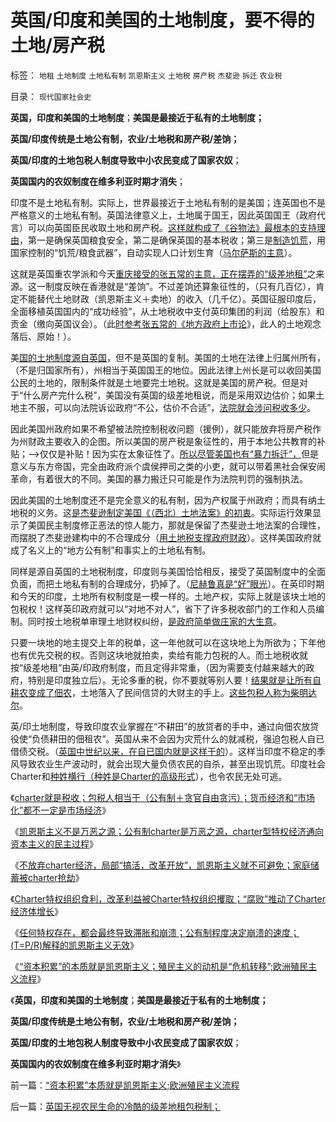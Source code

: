 # 英国/印度和美国的土地制度，要不得的土地/房产税

标签： `地租` `土地制度` `土地私有制` `凯恩斯主义` `土地税` `房产税` `杰斐逊` `拆迁` `农业税` 

目录： `现代国家社会史`

**英国，印度和美国的土地制度**；**美国是最接近于私有的土地制度；**

**英国/印度传统是土地公有制，农业/土地税和房产税/差饷；**

**英国/印度的土地包税人制度导致中小农民变成了国家农奴**；

**英国国内的农奴制度在维多利亚时期才消失**；

印度不是土地私有制。实际上，世界最接近于土地私有制的是美国；连英国也不是严格意义的土地私有制。英国法律意义上，土地属于国王，因此英国国王（政府代言）可以向英国臣民收取土地和房产税。[这样就构成了《谷物法》最根本的支持理由](../../../2011/12/14/《谷物法》阻止工业革命的堰塞湖，英国殖民的温州模式.md)，第一是确保英国粮食安全，第二是确保英国的基本税收；第三是[制造饥荒](../../../2011/12/23/旧社会的成因，英国和民国和俄国的饥荒.md)，用国家控制的“饥荒/粮食武器”，自动实现人口计划生育（[马尔萨斯的主意](../../../2012/1/11/金融垄断贵族对股民的中世纪式的蔑视和马尔萨斯.md)）。

这就是英国重农学派和今天[重庆接受的张五常的主意，正在摆弄的“级差地租”](../../../2011/3/10/圈地运动和耕地红线.md)之来源。这一制度反映在香港就是“差饷”。不过差饷还算象征性的，（只有几百亿），肯定不能替代土地财政（凯恩斯主义＋卖地）的收入（几千亿）。英国征服印度后，全面移植英国国内的“成功经验”，从土地税收中支付英印集团的利润（给股东）和贡金（缴向英国议会）。（此[时参考张五常的《地方政府上市论](../../../2008/1/12/张五常教授极端无知的错误：把县政府打包上市.md)》，此人的土地观念落后、原始！）。

美[国的土地制度源自英国](../../../2011/5/10/美国房产税不是财产税.md)，但不是英国的复制。美国的土地在法律上归属州所有，（不是归国家所有），州相当于英国国王的地位。因此法律上州长是可以收回美国公民的土地的，限制条件就是土地要完土地税。这就是美国的房产税。但是对于“什么房产完什么税”，美国没有英国的级差地租说，而是采用双边估价；如果土地主不服，可以向法院诉讼政府“不公，估价不合适”，[法院就会涉问税收多少](http://hi.baidu.com/darthchn/blog/item/5d69703c59ef96c89f3d62f5.html)。

因此美国州政府如果不希望被法院控制税收问题（援例），就只能放弃将房产税作为州财政主要收入的企图。所以美国的房产税是象征性的，用于本地公共教育的补贴；——>仅仅是补贴！因为实在太象征性了。[所以尽管美国也有“暴力拆迁”，](../../../2011/7/19/民主最大的敌人不是专制，而是民粹.md)但是意义与东方帝国，完全由政府派个虞侯押司之类的小吏，就可以带着黑社会保安闹革命，有着很大的不同。美国的暴力搬迁只可能是作为法院判罚的强制执法。

因此美国的土地制度还不是完全意义的私有制，因为产权属于州政府；而具有纳土地税的义务。这[是杰斐逊制定美国《（西北）土地法案》的初衷](../../../2011/4/20/ComosFederal重温费城立宪会议.md)。实际运行效果显示了美国民主制度修正恶法的惊人能力，那就是保留了杰斐逊土地法案的合理性，而摆脱了杰斐逊建构中的不合理成分（[用土地税支撑政府财政](../../../2010/10/8/房产税利好房价；低房价主义，高房价信仰和高税收主义.md)）。这样美国政府就成了名义上的“地方公有制”和事实上的土地私有制。

同样是源自英国的土地税制度，印度则与美国恰恰相反，接受了英国制度中的全面负面，而把土地私有制的合理成分，扔掉了。（[尼赫鲁真是“好”眼光](../../../2012/1/14/中国改革谨防改到印度失败的道路上.md)）。在英印时期和今天的印度，土地所有权制度是一模一样的。土地产权，实际上就是该块土地的包税权！这样英印政府就可以“对地不对人”，省下了许多税收部门的工作和人员编制。同时按土地税单审理土地财权纠纷，[是政府简单做庄家的大生意](../../../2011/11/28/土地私有化改革的必要性和国企的关系.md)。

只要一块地的地主提交上年的税单，这一年他就可以在这块地上为所欲为；下年他也有优先交税的权。否则这块地就拍卖，卖给有能力包税的人。而土地税收就按“级差地租”由英/印政府制度，而且定得非常重，（因为需要支付越来越大的政府，特别是印度独立后）。无论多重的税，你不要就等别人要！[结果就是让所有自耕农变成了佃农](../../../2011/11/23/皇朝兴衰中的土地兼并和贵族土豪.md)，土地落入了民间信贷的大财主的手上。[这些包税人称为柴明达尔](../../../2012/1/14/charter型特权经济，通往奴役之路的全景图.md)。

英/印土地制度，导致印度农业掌握在“不耕田”的放贷者的手中，通过向佃农放贷役使“负债耕田的佃租农”。英国从来不会因为灾荒什么的就减税，强迫包税人自已借债交税。（[英国中世纪以来，在自已国内就是这样干的](../../../2011/12/2/英国庄园土地制度和张五常的地租.md)）。这样当印度不稳定的季风导致农业生产波动时，就会出现大量负债农民的自杀，甚至出现饥荒。印度社会Charter和[种姓横行（种姓是Charter的高级形式](../../../2010/5/26/国家主义是类种姓制度的孪生形态.md)），也令农民无处可逃。

《[charter就是税收；包税人相当于（公有制＋贪官自由贪污）；货币经济和“市场化”都不一定是市场经济](../../../2012/1/14/charter型特权经济，通往奴役之路的全景图.md)》

《[凯恩斯主义不是万恶之源；公有制charter是万恶之源，charter型特权经济通向资本主义的民主过程](../../../2012/1/16/凯恩斯主义不是万恶之源；公有制charter是万恶之源.md)》

《[不放弃charter经济，局部“搞活，改革开放”，凯恩斯主义就不可避免；家庭储蓄被charter抢劫](../../../2012/1/16/charter经济与凯恩斯主义，癌症和鸦片;家庭储蓄被charter抢劫;.md)》

《[Charter特权组织食利，改革利益被Charter特权组织攫取；“腐败”推动了Charter经济体增长](../../../2012/1/16/改革的利益绝大部分被Charter特权组织攫取；“腐败”推动了Charter经济体增长.md)》

《[任何特权存在，都会最终导致滞胀和崩溃；公有制程度决定崩溃的速度；(T=P/R)解释的凯恩斯主义无效](../../../2012/1/16/凯恩斯主义作用于Charter经济体的机理和滞胀的公式.md)》

《[“资本积累”的本质就是凯恩斯主义；殖民主义的动机是“危机转移”;欧洲殖民主义流程](../../../2012/1/17/“资本积累”本质就是凯恩斯主义;欧洲殖民主义流程.md)》

《**英国，印度和美国的土地制度**；**美国是最接近于私有的土地制度；**

**英国/印度传统是土地公有制，农业/土地税和房产税/差饷；**

**英国/印度的土地包税人制度导致中小农民变成了国家农奴**；

**英国国内的农奴制度在维多利亚时期才消失**》

前一篇：[“资本积累”本质就是凯恩斯主义;欧洲殖民主义流程](../../../2012/1/17/“资本积累”本质就是凯恩斯主义;欧洲殖民主义流程.md)

后一篇：[英国无视农民生命的冷酷的级差地租包税制；](../../../2012/1/17/英国无视农民生命的冷酷的级差地租包税制；.md)